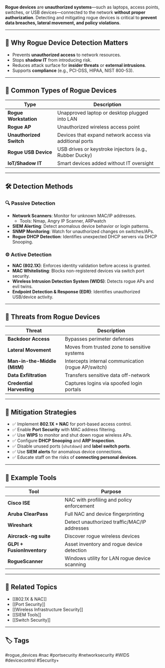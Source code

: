 **Rogue devices** are **unauthorized systems**—such as laptops, access points, switches, or USB devices—connected to the network **without proper authorization**. Detecting and mitigating rogue devices is critical to **prevent data breaches, lateral movement, and policy violations**.

---

## 🎯 Why Rogue Device Detection Matters

- Prevents **unauthorized access** to network resources.
- Stops **shadow IT** from introducing risk.
- Reduces attack surface for **insider threats** or **external intrusions**.
- Supports **compliance** (e.g., PCI-DSS, HIPAA, NIST 800-53).

---

## 🧱 Common Types of Rogue Devices

| Type                  | Description                                               |
|-----------------------|-----------------------------------------------------------|
| **Rogue Workstation** | Unapproved laptop or desktop plugged into LAN             |
| **Rogue AP**          | Unauthorized wireless access point                        |
| **Unauthorized Switch**| Devices that expand network access via additional ports |
| **Rogue USB Device**  | USB drives or keystroke injectors (e.g., Rubber Ducky)    |
| **IoT/Shadow IT**     | Smart devices added without IT oversight                  |

---

## 🛠️ Detection Methods

### 🔍 Passive Detection

- **Network Scanners**: Monitor for unknown MAC/IP addresses.
  - Tools: Nmap, Angry IP Scanner, ARPwatch
- **SIEM Alerting**: Detect anomalous device behavior or login patterns.
- **SNMP Monitoring**: Watch for unauthorized changes on switches/APs.
- **Rogue DHCP Detection**: Identifies unexpected DHCP servers via DHCP Snooping.

### ⚙️ Active Detection

- **NAC (802.1X)**: Enforces identity validation before access is granted.
- **MAC Whitelisting**: Blocks non-registered devices via switch port security.
- **Wireless Intrusion Detection System (WIDS)**: Detects rogue APs and evil twins.
- **Endpoint Detection & Response (EDR)**: Identifies unauthorized USB/device activity.

---

## 🧨 Threats from Rogue Devices

| Threat                        | Description                                       |
|-------------------------------|---------------------------------------------------|
| **Backdoor Access**           | Bypasses perimeter defenses                       |
| **Lateral Movement**          | Moves from trusted zone to sensitive systems      |
| **Man-in-the-Middle (MitM)**  | Intercepts internal communication (rogue AP/switch) |
| **Data Exfiltration**         | Transfers sensitive data off-network             |
| **Credential Harvesting**     | Captures logins via spoofed login portals         |

---

## 🧰 Mitigation Strategies

- ✅ Implement **802.1X + NAC** for port-based access control.
- ✅ Enable **Port Security** with MAC address filtering.
- ✅ Use **WIPS** to monitor and shut down rogue wireless APs.
- ✅ Configure **DHCP Snooping** and **ARP Inspection**.
- ✅ Disable unused ports (`shutdown`) and **label switch ports**.
- ✅ Use **SIEM alerts** for anomalous device connections.
- ✅ Educate staff on the risks of **connecting personal devices**.

---

## 🧪 Example Tools

| Tool                 | Purpose                                       |
|----------------------|-----------------------------------------------|
| **Cisco ISE**        | NAC with profiling and policy enforcement     |
| **Aruba ClearPass**  | Full NAC and device fingerprinting            |
| **Wireshark**        | Detect unauthorized traffic/MAC/IP addresses  |
| **Aircrack-ng suite**| Discover rogue wireless devices               |
| **GLPI + FusionInventory** | Asset inventory and rogue device detection |
| **RogueScanner**     | Windows utility for LAN rogue device scanning |

---

## 📎 Related Topics

- [[802.1X & NAC]]
- [[Port Security]]
- [[Wireless Infrastructure Security]]
- [[SIEM Tools]]
- [[Switch Security]]

---

## 🏷 Tags

#rogue_devices #nac #portsecurity #networksecurity #WIDS #devicecontrol #Security+

